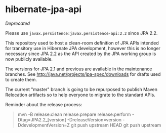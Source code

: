 hibernate-jpa-api
=================

*Deprecated*

Please use `javax.persistence:javax.persistence-api:2.2` since JPA 2.2.

This repository used to host a clean-room definition of JPA APIs intended for transitory use in Hibernate JPA development,
however this is no longer necessary since JPA 2.2 as the API created by the JPA working group is now publicly available.

The versions for JPA 2.1 and previous are available in the maintenance branches.
See http://java.net/projects/jpa-spec/downloads for drafts used to create them.

The current "master" branch is going to be repurposed to publish Maven Relocation artifacts so to help everyone to migrate to
the standard APIs.

Reminder about the release process:

> mvn -B release:clean release:prepare release:perform -Dtag=JPA2.2_[version] -DreleaseVersion=version -DdevelopmentVersion=Z
> git push upstream HEAD
> git push upstream <tag name>


